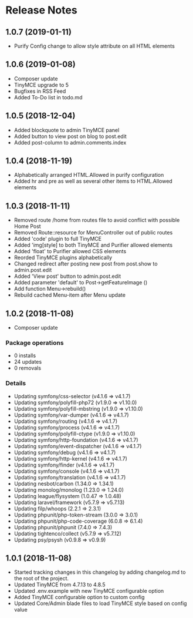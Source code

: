 # Release Notes

## 1.0.7 (2019-01-11)

- Purify Config change to allow style attribute on all HTML elements

## 1.0.6 (2019-01-08)

- Composer update
- TinyMCE upgrade to 5
- Bugfixes in RSS Feed
- Added To-Do list in todo.md

## 1.0.5 (2018-12-04)

- Added blockquote to admin TinyMCE panel
- Added button to view post on blog to post.edit
- Added post-column to admin.comments.index

## 1.0.4 (2018-11-19)

- Alphabetically arranged HTML.Allowed in purify configuration
- Added hr and pre as well as several other items to HTML.Allowed elements

## 1.0.3 (2018-11-11)

- Removed route /home from routes file to avoid conflict with possible Home Post
- Removed Route::resource for MenuController out of public routes
- Added 'code' plugin to full TinyMCE
- Added 'img[style] to both TinyMCE and Purifier allowed elements
- Added 'float' to Purifier allowed CSS elements
- Reorded TinyMCE plugins alphabetically
- Changed redirect after posting new post from post.show to admin.post.edit
- Added 'View post' button to admin.post.edit
- Added parameter 'default' to Post->getFeatureImage ()
- Add function Menu->rebuild()
- Rebuild cached Menu-item after Menu update

## 1.0.2 (2018-11-08)

- Composer update

### Package operations
- 0 installs
- 24 updates
- 0 removals

### Details
- Updating symfony/css-selector (v4.1.6 => v4.1.7)
- Updating symfony/polyfill-php72 (v1.9.0 => v1.10.0)
- Updating symfony/polyfill-mbstring (v1.9.0 => v1.10.0)
- Updating symfony/var-dumper (v4.1.6 => v4.1.7)
- Updating symfony/routing (v4.1.6 => v4.1.7)
- Updating symfony/process (v4.1.6 => v4.1.7)
- Updating symfony/polyfill-ctype (v1.9.0 => v1.10.0)
- Updating symfony/http-foundation (v4.1.6 => v4.1.7)
- Updating symfony/event-dispatcher (v4.1.6 => v4.1.7)
- Updating symfony/debug (v4.1.6 => v4.1.7)
- Updating symfony/http-kernel (v4.1.6 => v4.1.7)
- Updating symfony/finder (v4.1.6 => v4.1.7)
- Updating symfony/console (v4.1.6 => v4.1.7)
- Updating symfony/translation (v4.1.6 => v4.1.7)
- Updating nesbot/carbon (1.34.0 => 1.34.1)
- Updating monolog/monolog (1.23.0 => 1.24.0)
- Updating league/flysystem (1.0.47 => 1.0.48)
- Updating laravel/framework (v5.7.9 => v5.7.13)
- Updating filp/whoops (2.2.1 => 2.3.1)
- Updating phpunit/php-token-stream (3.0.0 => 3.0.1)
- Updating phpunit/php-code-coverage (6.0.8 => 6.1.4)
- Updating phpunit/phpunit (7.4.0 => 7.4.3)
- Updating tightenco/collect (v5.7.9 => v5.7.12)
- Updating psy/psysh (v0.9.8 => v0.9.9)

## 1.0.1 (2018-11-08)

- Started tracking changes in this changelog by adding changelog.md to the root of the project.
- Updated TinyMCE from 4.7.13 to 4.8.5
- Updated .env.example with new TinyMCE configurable option
- Added TinyMCE configurable option to custom config
- Updated Core/Admin blade files to load TinyMCE style based on config value
